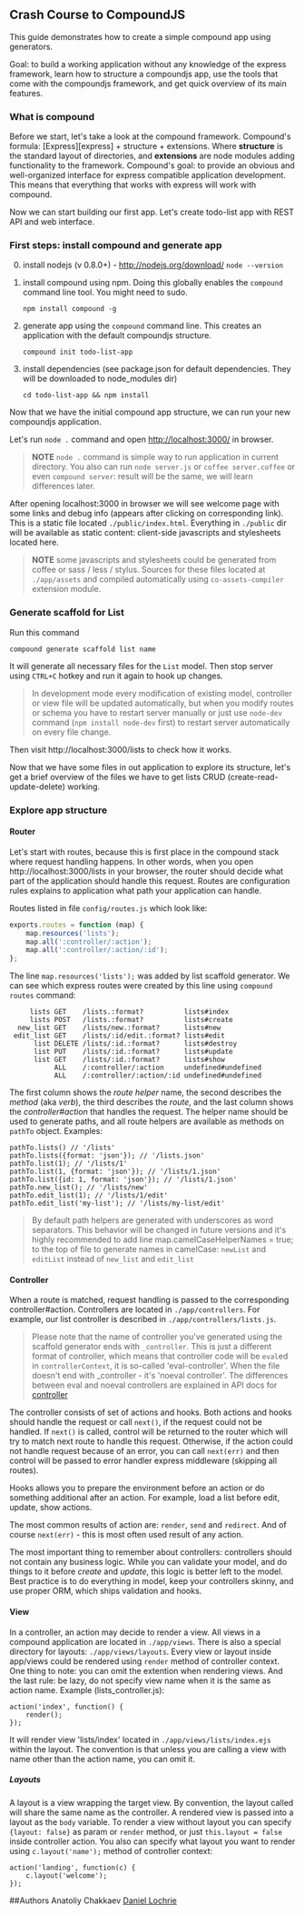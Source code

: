 ## Crash Course to CompoundJS

This guide demonstrates how to create a simple compound app using generators.

Goal: to build a working application without any knowledge of the express framework, 
learn how to structure a compoundjs app, use the tools that come with the compoundjs 
framework, and get quick overview of its main features.

### What is compound

Before we start, let's take a look at the compound framework. Compound's formula:
[Express][express] + structure + extensions. Where **structure** is  the standard
layout of directories, and **extensions** are node modules adding functionality to
the framework. Compound's goal: to provide an obvious and well-organized interface for
express compatible application development. This means that everything that works with 
express will work with compound.

Now we can start building our first app. Let's create todo-list app with REST API and web
interface.

### First steps: install compound and generate app

0. install nodejs (v 0.8.0+) - http://nodejs.org/download/
    `node --version`

1. install compound using npm.  Doing this globally enables the `compound` command line tool.  You might need to sudo.

    `npm install compound -g`

2. generate app using the `compound` command line.  This creates an application with the default compoundjs structure.

    `compound init todo-list-app`

3. install dependencies (see package.json for default dependencies.  They will be downloaded to node_modules dir)

    `cd todo-list-app && npm install`
    

Now that we have the initial compound app structure, we can run your new compoundjs application. 

Let's run `node .` command and open 
[http://localhost:3000/](http://localhost:3000/) in browser.

> **NOTE** `node .` command is simple way to run application in current
> directory. You also can run `node server.js` or `coffee server.coffee` or even
> `compound server`: result will be the same, we will learn differences later.

After opening localhost:3000 in browser we will see welcome page with some links
and debug info (appears after clicking on corresponding link). This is a static
file located `./public/index.html`. Everything in `./public` dir will be
available as static content: client-side javascripts and stylesheets located here.

> **NOTE** some javascripts and stylesheets could be generated from coffee or
> sass / less / stylus. Sources for these files located at `./app/assets` and
> compiled automatically using `co-assets-compiler` extension module.

### Generate scaffold for List

Run this command

    compound generate scaffold list name

It will generate all necessary files for the `List` model. Then stop server
using `CTRL+C` hotkey and run it again to hook up changes.

> In development mode every modification of existing model, controller or view 
> file will be updated automatically, but when you modify routes or schema you
> have to restart server manually or just use `node-dev` command (`npm install
> node-dev` first) to restart server automatically on every file change.

Then visit http://localhost:3000/lists to check how it works.

Now that we have some files in out application to explore its structure, let's get a 
brief overview of the files we have to get lists CRUD (create-read-update-delete) working.

### Explore app structure

#### Router

Let's start with routes, because this is first place in the compound stack where
request handling happens. In other words, when you open http://localhost:3000/lists 
in your browser, the router should decide what part of the application should handle this 
request. Routes are configuration rules explains to application what path your application 
can handle.

Routes listed in file `config/routes.js` which look like:

```javascript
exports.routes = function (map) {
    map.resources('lists');
    map.all(':controller/:action');
    map.all(':controller/:action/:id');
};
```

The line `map.resources('lists');` was added by list scaffold generator. We can see
which express routes were created by this line using `compound routes` command:

```text
     lists GET    /lists.:format?          lists#index
     lists POST   /lists.:format?          lists#create
  new_list GET    /lists/new.:format?      lists#new
 edit_list GET    /lists/:id/edit.:format? lists#edit
      list DELETE /lists/:id.:format?      lists#destroy
      list PUT    /lists/:id.:format?      lists#update
      list GET    /lists/:id.:format?      lists#show
           ALL    /:controller/:action     undefined#undefined
           ALL    /:controller/:action/:id undefined#undefined
```

The first column shows the _route helper_ name, the second describes the _method_ (aka _verb_), 
the third describes the _route_, and the last column shows the _controller#action_ that handles 
the request. The helper name should be used to generate paths, and all route helpers are available 
as methods on `pathTo` object. Examples:

    pathTo.lists() // '/lists'
    pathTo.lists({format: 'json'}); // '/lists.json'
    pathTo.list(1); // '/lists/1'
    pathTo.list(1, {format: 'json'}); // '/lists/1.json'
    pathTo.list({id: 1, format: 'json'}); // '/lists/1.json'
    pathTo.new_list(); // '/lists/new'
    pathTo.edit_list(1); // '/lists/1/edit'
    pathTo.edit_list('my-list'); // '/lists/my-list/edit'

> By default path helpers are generated with underscores as word separators. This
> behavior will be changed in future versions and it's highly recommended to add
> line map.camelCaseHelperNames = true; to the top of file to generate names in
> camelCase: `newList` and `editList` instead of `new_list` and `edit_list`

#### Controller

When a route is matched, request handling is passed to the corresponding controller#action.
Controllers are located in `./app/controllers`. For example, our list controller is
described in `./app/controllers/lists.js`.

> Please note that the name of controller you've generated using the scaffold
> generator ends with <code>_controller</code>. This is just a different format of
> controller, which means that controller code will be `eval`ed in
> `controllerContext`, it is so-called 'eval-controller'. When the file doesn't end
> with _controller - it's 'noeval controller'. The differences between eval and
> noeval controllers are explained in API docs for
> [controller](http://compoundjs.com/man/controller.3.html)

The controller consists of set of actions and hooks. Both actions and hooks should handle
the request or call `next()`, if the request could not be handled. If `next()` is
called, control will be returned to the router which will try to match next route to
handle this request. Otherwise, if the action could not handle request because of an error, 
you can call `next(err)` and then control will be passed to error handler express
middleware (skipping all routes).

Hooks allows you to prepare the environment before an action or do something additional
after an action. For example, load a list before edit, update, show actions.

The most common results of action are: `render`, `send` and `redirect`. And of course
`next(err)` - this is most often used result of any action.

The most important thing to remember about controllers: controllers should not contain any 
business logic. While you can validate your model, and do things to it before _create_ and 
_update_, this logic is better left to the model. Best practice is to do everything in model, 
keep your controllers skinny, and use proper ORM, which ships validation and hooks.

#### View

In a controller, an action may decide to render a view. All views in a compound application
are located in `./app/views`. There is also a special directory for layouts:
`./app/views/layouts`. Every view or layout inside app/views could be rendered
using `render` method of controller context. One thing to note: you can omit the
extention when rendering views. And the last rule: be lazy, do not specify view name 
when it is the same as action name. Example (lists_controller.js):

    action('index', function() {
        render();
    });

It will render view 'lists/index' located in `./app/views/lists/index.ejs`
within the layout. The convention is that unless you are calling a view with name
other than the action name, you can omit it.

##### Layouts

A layout is a view wrapping the target view. By convention, the layout called will
share the same name as the controller. A rendered view is passed into a layout as 
the `body` variable. To render a view without layout you can specify 
`{layout: false}` as param or `render` method, or just `this.layout = false`
inside controller action. You also can specify what layout you want to render
using `c.layout('name');` method of controller context:

    action('landing', function(c) {
        c.layout('welcome');
    });

##Authors
Anatoliy Chakkaev
[Daniel Lochrie](https://github.com/dlochrie)

